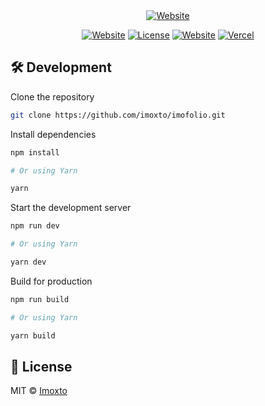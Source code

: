 <div align="center">

<a target="_blank" href="https://www.imoxto.me">
    <img alt='Website' src="./public/blog/hello_world/screenshot.png" />
</a>

[![Website](https://img.shields.io/badge/%20%F0%9F%8F%A1%20website-0072ff.svg?longCache=true&style=for-the-badge)](https://www.imoxto.me)
[![License](https://img.shields.io/badge/-mit-red.svg?longCache=true&style=for-the-badge)](https://github.com/tdemapp/website/blob/master/LICENSE)
[![Website](https://img.shields.io/badge/Deploy-brightgreen.svg?logo=vercel&longCache=true&style=for-the-badge)](https://vercel.com/import/project?template=https://github.com/imoxto/imofolio.)
[![Vercel](https://img.shields.io/badge/-powered%20by%20vercel-black.svg?logo=vercel&longCache=true&style=for-the-badge)](https://vercel.com/home?utm_source=imoxto&utm_campaign=oss)

</div>

## 🛠 Development

Clone the repository

```zsh
git clone https://github.com/imoxto/imofolio.git
```

Install dependencies

```zsh
npm install

# Or using Yarn

yarn
```

Start the development server

```zsh
npm run dev

# Or using Yarn

yarn dev
```

Build for production

```zsh
npm run build

# Or using Yarn

yarn build
```

## 📄 License

MIT © [Imoxto](https://github.com/imoxto/imofolio/blob/main/LICENSE)
